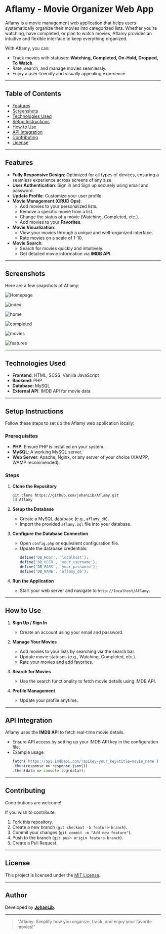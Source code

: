 
# Aflamy - Movie Organizer Web App

Aflamy is a movie management web application that helps users systematically organize their movies into categorized lists. Whether you're watching, have completed, or plan to watch movies, Aflamy provides an intuitive and flexible interface to keep everything organized.

With Aflamy, you can:

- Track movies with statuses: **Watching, Completed, On-Hold, Dropped, To Watch**.
- Rate, search, and manage movies seamlessly.
- Enjoy a user-friendly and visually appealing experience.

---

## Table of Contents

- [Features](#features)
- [Screenshots](#screenshots)
- [Technologies Used](#technologies-used)
- [Setup Instructions](#setup-instructions)
- [How to Use](#how-to-use)
- [API Integration](#api-integration)
- [Contributing](#contributing)
- [License](#license)

---

## Features

- **Fully Responsive Design**: Optimized for all types of devices, ensuring a seamless experience across screens of any size.
- **User Authentication**: Sign in and Sign up securely using email and password.
- **Update Profile**: Customize your user profile.
- **Movie Management (CRUD Ops)**:
  - Add movies to your personalized lists.
  - Remove a specific movie from a list.
  - Change the status of a movie (Watching, Completed, etc.).
  - Add movies to your **Favorites**.
- **Movie Visualization**:
  - View your movies through a unique and well-organized interface.
  - Rate movies on a scale of 1-10.
- **Movie Search**:
  - Search for movies quickly and intuitively.
  - Get detailed movie information via **IMDB API**.

---

## Screenshots

Here are a few snapshots of Aflamy:

![Homepage](images/aflamy.png)

![index](images/index.jpg)

![home](images/home.jpg)

![completed](images/completed.jpg)

![movies](images/movies.jpg)

![features](images/features.jpg)

---

## Technologies Used

- **Frontend**: HTML, SCSS, Vanilla JavaScript
- **Backend**: PHP
- **Database**: MySQL
- **External API**: IMDB API for movie data

---

## Setup Instructions

Follow these steps to set up the Aflamy web application locally:

### Prerequisites

- **PHP**: Ensure PHP is installed on your system.
- **MySQL**: A working MySQL server.
- **Web Server**: Apache, Nginx, or any server of your choice (XAMPP, WAMP recommended).

### Steps

1. **Clone the Repository**

   ```bash
   git clone https://github.com/johanLib/Aflamy.git
   cd Aflamy
   ```

2. **Setup the Database**

   - Create a MySQL database (e.g., `aflamy_db`).
   - Import the provided `aflamy.sql` file into your database.

3. **Configure the Database Connection**

   - Open `config.php` or equivalent configuration file.
   - Update the database credentials:
     ```php
     define('DB_HOST', 'localhost');
     define('DB_USER', 'your_username');
     define('DB_PASS', 'your_password');
     define('DB_NAME', 'aflamy_db');
     ```

4. **Run the Application**

   - Start your web server and navigate to `http://localhost/Aflamy`.

---

## How to Use

1. **Sign Up / Sign In**

   - Create an account using your email and password.

2. **Manage Your Movies**

   - Add movies to your lists by searching via the search bar.
   - Update movie statuses (e.g., Watching, Completed, etc.).
   - Rate your movies and add favorites.

3. **Search for Movies**

   - Use the search functionality to fetch movie details using IMDB API.

4. **Profile Management**

   - Update your profile anytime.

---

## API Integration

Aflamy uses the **IMDB API** to fetch real-time movie details.

- Ensure API access by setting up your IMDB API key in the configuration file.
- Example usage:
  ```javascript
  fetch(`https://api.imdbapi.com/?apikey=your_key&title=movie_name`)
  .then(response => response.json())
  .then(data => console.log(data));
  ```

---

## Contributing

Contributions are welcome!

If you wish to contribute:

1. Fork this repository.
2. Create a new branch (`git checkout -b feature-branch`).
3. Commit your changes (`git commit -m "Add new feature"`).
4. Push to the branch (`git push origin feature-branch`).
5. Create a Pull Request.

---

## License

This project is licensed under the [MIT License](LICENSE).

---

## Author

Developed by **[JohanLib](https://github.com/johanLib)**.

---

> "Aflamy: Simplify how you organize, track, and enjoy your favorite movies!"
